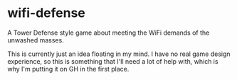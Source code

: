 wifi-defense
============

A Tower Defense style game about meeting the WiFi demands of the unwashed masses.

This is currently just an idea floating in my mind.  I have no real game design experience,
so this is something that I'll need a lot of help with, which is why I'm putting it on GH in
the first place.
